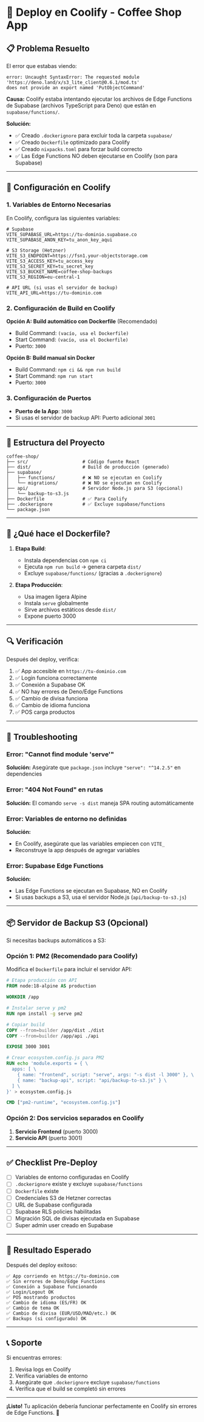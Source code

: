 # 🚀 Deploy en Coolify - Coffee Shop App

## 📋 Problema Resuelto

El error que estabas viendo:
```
error: Uncaught SyntaxError: The requested module 'https://deno.land/x/s3_lite_client@0.6.1/mod.ts'
does not provide an export named 'PutObjectCommand'
```

**Causa:** Coolify estaba intentando ejecutar los archivos de Edge Functions de Supabase (archivos TypeScript para Deno) que están en `supabase/functions/`.

**Solución:**
- ✅ Creado `.dockerignore` para excluir toda la carpeta `supabase/`
- ✅ Creado `Dockerfile` optimizado para Coolify
- ✅ Creado `nixpacks.toml` para forzar build correcto
- ✅ Las Edge Functions NO deben ejecutarse en Coolify (son para Supabase)

---

## 🔧 Configuración en Coolify

### 1. Variables de Entorno Necesarias

En Coolify, configura las siguientes variables:

```env
# Supabase
VITE_SUPABASE_URL=https://tu-dominio.supabase.co
VITE_SUPABASE_ANON_KEY=tu_anon_key_aqui

# S3 Storage (Hetzner)
VITE_S3_ENDPOINT=https://fsn1.your-objectstorage.com
VITE_S3_ACCESS_KEY=tu_access_key
VITE_S3_SECRET_KEY=tu_secret_key
VITE_S3_BUCKET_NAME=coffee-shop-backups
VITE_S3_REGION=eu-central-1

# API URL (si usas el servidor de backup)
VITE_API_URL=https://tu-dominio.com
```

### 2. Configuración de Build en Coolify

**Opción A: Build automático con Dockerfile** (Recomendado)
- Build Command: `(vacío, usa el Dockerfile)`
- Start Command: `(vacío, usa el Dockerfile)`
- Puerto: `3000`

**Opción B: Build manual sin Docker**
- Build Command: `npm ci && npm run build`
- Start Command: `npm run start`
- Puerto: `3000`

### 3. Configuración de Puertos

- **Puerto de la App**: `3000`
- Si usas el servidor de backup API: Puerto adicional `3001`

---

## 📁 Estructura del Proyecto

```
coffee-shop/
├── src/                    # Código fuente React
├── dist/                   # Build de producción (generado)
├── supabase/
│   ├── functions/          # ❌ NO se ejecutan en Coolify
│   └── migrations/         # ❌ NO se ejecutan en Coolify
├── api/                    # Servidor Node.js para S3 (opcional)
│   └── backup-to-s3.js
├── Dockerfile              # ✅ Para Coolify
├── .dockerignore           # ✅ Excluye supabase/functions
└── package.json
```

---

## 🐳 ¿Qué hace el Dockerfile?

1. **Etapa Build**:
   - Instala dependencias con `npm ci`
   - Ejecuta `npm run build` → genera carpeta `dist/`
   - Excluye `supabase/functions/` (gracias a `.dockerignore`)

2. **Etapa Producción**:
   - Usa imagen ligera Alpine
   - Instala `serve` globalmente
   - Sirve archivos estáticos desde `dist/`
   - Expone puerto 3000

---

## 🔍 Verificación

Después del deploy, verifica:

1. ✅ App accesible en `https://tu-dominio.com`
2. ✅ Login funciona correctamente
3. ✅ Conexión a Supabase OK
4. ✅ NO hay errores de Deno/Edge Functions
5. ✅ Cambio de divisa funciona
6. ✅ Cambio de idioma funciona
7. ✅ POS carga productos

---

## 🐛 Troubleshooting

### Error: "Cannot find module 'serve'"
**Solución:** Asegúrate que `package.json` incluye `"serve": "^14.2.5"` en dependencies

### Error: "404 Not Found" en rutas
**Solución:** El comando `serve -s dist` maneja SPA routing automáticamente

### Error: Variables de entorno no definidas
**Solución:**
- En Coolify, asegúrate que las variables empiecen con `VITE_`
- Reconstruye la app después de agregar variables

### Error: Supabase Edge Functions
**Solución:**
- Las Edge Functions se ejecutan en Supabase, NO en Coolify
- Si usas backups a S3, usa el servidor Node.js (`api/backup-to-s3.js`)

---

## 📦 Servidor de Backup S3 (Opcional)

Si necesitas backups automáticos a S3:

### Opción 1: PM2 (Recomendado para Coolify)

Modifica el `Dockerfile` para incluir el servidor API:

```dockerfile
# Etapa producción con API
FROM node:18-alpine AS production

WORKDIR /app

# Instalar serve y pm2
RUN npm install -g serve pm2

# Copiar build
COPY --from=builder /app/dist ./dist
COPY --from=builder /app/api ./api

EXPOSE 3000 3001

# Crear ecosystem.config.js para PM2
RUN echo 'module.exports = { \
  apps: [ \
    { name: "frontend", script: "serve", args: "-s dist -l 3000" }, \
    { name: "backup-api", script: "api/backup-to-s3.js" } \
  ] \
}' > ecosystem.config.js

CMD ["pm2-runtime", "ecosystem.config.js"]
```

### Opción 2: Dos servicios separados en Coolify

1. **Servicio Frontend** (puerto 3000)
2. **Servicio API** (puerto 3001)

---

## ✅ Checklist Pre-Deploy

- [ ] Variables de entorno configuradas en Coolify
- [ ] `.dockerignore` existe y excluye `supabase/functions`
- [ ] `Dockerfile` existe
- [ ] Credenciales S3 de Hetzner correctas
- [ ] URL de Supabase configurada
- [ ] Supabase RLS policies habilitadas
- [ ] Migración SQL de divisas ejecutada en Supabase
- [ ] Super admin user creado en Supabase

---

## 🎯 Resultado Esperado

Después del deploy exitoso:

```
✅ App corriendo en https://tu-dominio.com
✅ Sin errores de Deno/Edge Functions
✅ Conexión a Supabase funcionando
✅ Login/Logout OK
✅ POS mostrando productos
✅ Cambio de idioma (ES/FR) OK
✅ Cambio de tema OK
✅ Cambio de divisa (EUR/USD/MAD/etc.) OK
✅ Backups (si configurado) OK
```

---

## 📞 Soporte

Si encuentras errores:

1. Revisa logs en Coolify
2. Verifica variables de entorno
3. Asegúrate que `.dockerignore` excluye `supabase/functions`
4. Verifica que el build se completó sin errores

---

**¡Listo!** Tu aplicación debería funcionar perfectamente en Coolify sin errores de Edge Functions. 🚀
